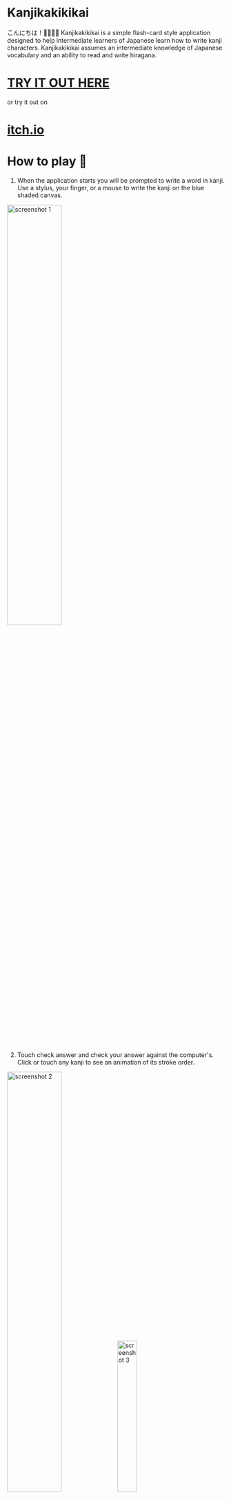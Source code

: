 # Kanjikakikikai

こんにちは！👋🍣🇯🇵
Kanjikakikikai is a simple flash-card style application designed to help intermediate learners of Japanese learn how to write kanji characters.
Kanjikakikikai assumes an intermediate knowledge of Japanese vocabulary and an ability to read and write hiragana.
<h1><a href="https://kanjikakikikai.glitch.me">TRY IT OUT HERE</a></h1>
or try it out on 
<h1><a href="https://hat-and-beard.itch.io/kanji-machine">itch.io</a></h1>


# How to play 🤔

1) When the application starts you will be prompted to write a word in kanji. Use a stylus, your finger, or a mouse to write the kanji on the blue shaded canvas. <br>
<img alt="screenshot 1" width="50%" height="50%" src="https://github.com/HatAndBread/kanjikakikikai/blob/master/IMG_1977.PNG">

2) Touch check answer and check your answer against the computer's. 
Click or touch any kanji to see an animation of its stroke order.
<img alt="screenshot 2" width="50%" height="50%" src="https://github.com/HatAndBread/kanjikakikikai/blob/master/IMG_1978.PNG">
<img alt="screenshot 3" width="30%" height="30%" src="https://github.com/HatAndBread/kanjikakikikai/blob/master/IMG_1982.jpg">

3) If you determine that you made a mistake click NO and practice writing the kanji until you feel that you have mastered it.<br>
<img alt="screenshot 4" width="50%" height="50%" src="https://github.com/HatAndBread/kanjikakikikai/blob/master/IMG_1979.PNG">

# Sign up ✏️

Signing up allows users to create, store, and edit their own personal study sets. 
No personal data (including email address) is necessary to sign up❣️
<br>
<img alt="screenshot 5" width="50%" height="50%" src="https://github.com/HatAndBread/kanjikakikikai/blob/master/IMG_1980.PNG">

# Technical details 🤖

Kanjikakikikai is a progressive web app (PWA), meaning it is a web application that is possible to save on your mobile device's (or desktop computer's) homescreen. For the best user experience we highly recommend homescreen installation. Directions for how to install on iOS and Android can be found <a href="https://mobilesyrup.com/2020/05/24/how-install-progressive-web-app-pwa-android-ios-pc-mac/#:~:text=Installing%20a%20PWA%20on%20iOS&text=Navigate%20to%20the%20website%20you,like%20a%20native%20iOS%20app.">here.</a>  
Kanjikakikikai is best used on a mobile touch screen device with a stylus, although mouse use is also supported. 

Kanjikakikikai is written in vanilla JavaScript with a Node backend. If you would like to contribute or have a suggestion feel free to make a pull request. 
